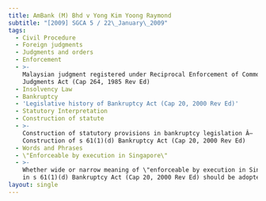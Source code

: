 ```yaml
---
title: AmBank (M) Bhd v Yong Kim Yoong Raymond
subtitle: "[2009] SGCA 5 / 22\_January\_2009"
tags:
  - Civil Procedure
  - Foreign judgments
  - Judgments and orders
  - Enforcement
  - >-
    Malaysian judgment registered under Reciprocal Enforcement of Commonwealth
    Judgments Act (Cap 264, 1985 Rev Ed)
  - Insolvency Law
  - Bankruptcy
  - 'Legislative history of Bankruptcy Act (Cap 20, 2000 Rev Ed)'
  - Statutory Interpretation
  - Construction of statute
  - >-
    Construction of statutory provisions in bankruptcy legislation Â–
    Construction of s 61(1)(d) Bankruptcy Act (Cap 20, 2000 Rev Ed)
  - Words and Phrases
  - \"Enforceable by execution in Singapore\"
  - >-
    Whether wide or narrow meaning of \"enforceable by execution in Singapore\"
    in s 61(1)(d) Bankruptcy Act (Cap 20, 2000 Rev Ed) should be adopted
layout: single
---
```


